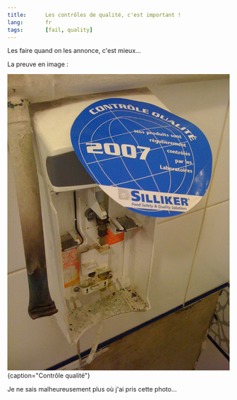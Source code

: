 ```yaml
---
title:      Les contrôles de qualité, c'est important !
lang:       fr
tags:       [fail, quality]
---
```


Les faire quand on les annonce, c'est mieux…

La preuve en image :

![](controle-qualite.jpg){caption="Contrôle qualité"}

Je ne sais malheureusement plus où j'ai pris cette photo…
